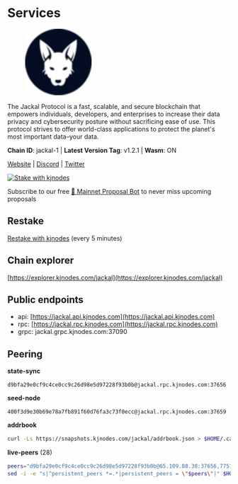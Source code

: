 # Services

<figure><img src="https://raw.githubusercontent.com/kj89/cosmos-images/main/logos/jackal.png" width="150" alt=""><figcaption></figcaption></figure>

The Jackal Protocol is a fast, scalable, and secure blockchain that empowers  individuals, developers, and enterprises to increase their data privacy and  cybersecurity posture without sacrificing ease of use. This protocol strives  to offer world-class applications to protect the planet's most important data–your data.

**Chain ID**: jackal-1 | **Latest Version Tag**: v1.2.1 | **Wasm**: ON

[Website](https://jackalprotocol.com) | [Discord](https://discord.com/invite/5GKym3p6rj) | [Twitter](https://twitter.com/Jackal_Protocol)

[![Stake with kjnodes](https://i.ibb.co/cr44Q8j/button-stake-with-kjnodes.png)](https://restake.app/jackal/jklvaloper1tr3wm3mdkz0tda6t7vavqnn7fe2g4un0f67xmt)

Subscribe to our free [🤖 Mainnet Proposal Bot](https://t.me/kjnodes_proposal_bot) to never miss upcoming proposals

## Restake

[Restake with kjnodes](https://restake.app/jackal/jklvaloper1tr3wm3mdkz0tda6t7vavqnn7fe2g4un0f67xmt) (every 5 minutes)
## Chain explorer
[https://explorer.kjnodes.com/jackal](https://explorer.kjnodes.com/jackal)

## Public endpoints

* api: [https://jackal.api.kjnodes.com](https://jackal.api.kjnodes.com)
* rpc: [https://jackal.rpc.kjnodes.com](https://jackal.rpc.kjnodes.com)
* grpc: jackal.grpc.kjnodes.com:37090

## Peering

**state-sync**

```text
d9bfa29e0cf9c4ce0cc9c26d98e5d97228f93b0b@jackal.rpc.kjnodes.com:37656
```

**seed-node**

```text
400f3d9e30b69e78a7fb891f60d76fa3c73f0ecc@jackal.rpc.kjnodes.com:37659
```

**addrbook**
```bash
curl -Ls https://snapshots.kjnodes.com/jackal/addrbook.json > $HOME/.canine/config/addrbook.json
```

**live-peers** (28)
```bash
peers="d9bfa29e0cf9c4ce0cc9c26d98e5d97228f93b0b@65.109.88.38:37656,7751d16cfa48da0a5bea6f40e9bcc386b4c76c50@51.89.7.184:26638,8cb23f8ba742452f2f81f019a648f0660fabfd46@65.109.106.155:26656,cda2f5ee8d1feff1a5136e17a17b4a3a374a6f49@65.109.106.172:32656,3aa231026af06a3cedd4c2e37cd02392fcb2b0a0@57.128.82.243:14656,713d202326eedaed41d467b26051aba62727febd@5.9.69.241:26656,0daa5dcda773b1d3842ba2881cf27aab519a2cac@54.36.108.222:28656,ff94a29e02de8369faf37c76d3c97684bbd51bd6@185.16.38.165:17556,0985977a794b298e7ef990fe344d572c60c453b1@172.105.72.158:26656,d493c77e7023f052221721f32fda81a24ea2c157@149.202.72.186:26638,dbbd1e102b9d0cde827cd272205fa3a2886a6b2c@5.9.147.22:21656,ebc272824924ea1a27ea3183dd0b9ba713494f83@95.214.55.198:26906,976d837d399c0914cca7ba81fcd554b1f3d7a7bd@206.172.224.141:26656,af774f532cf4b53528b0c418d01dbec549207841@162.19.84.205:26656,55bbee79c024a5032222ee4cac0d932c4033c63a@142.132.209.97:26656,7c85c0aa43e8027b424cb356554a4ccc801a968d@198.244.212.27:26656,f3b96273f3b1a7d2594851badd4302f16db81cfa@23.29.55.92:26656,a463b16c5a7cee3d77f465a0b1c0d526aef426d8@194.163.150.92:26656,dd3cab79ffae0aed4f519503b66e9403c69eeb14@85.237.193.101:25565,d39fecbc409541de13fa644d90066d4dabe08262@95.165.89.222:24475,923d4b842a4313102739ebdd0e36fea76c4dcc1c@142.132.148.140:30592,0d6b94a07c46293467d7ea6be9e8e490eeabe782@99.241.52.117:20856,f4aef0a294458000e78399cf74ebd4d3d70cf6ce@24.158.14.210:26656,599b3440878a2074e0185b48b6d51a896642a058@65.108.70.119:26656,399068f8371dce4ae5d7cd7da2c965e765e68f4b@65.108.238.102:17556,4b70403247d544eb2cf72535340ed495f34b7d8f@142.132.200.233:30605,26b6255375a592c3b0664bd474a6975f468c3785@88.99.164.158:11126,0faa7f1099de2e02deebe09fcb52863056333265@144.202.72.17:26616"
sed -i -e "s|^persistent_peers *=.*|persistent_peers = \"$peers\"|" $HOME/.canine/config/config.toml
```
